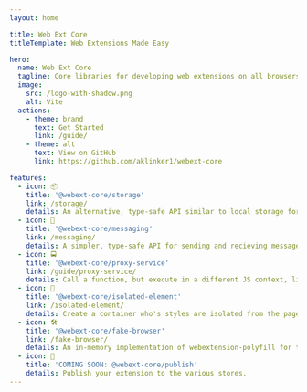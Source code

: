 ```yaml
---
layout: home

title: Web Ext Core
titleTemplate: Web Extensions Made Easy

hero:
  name: Web Ext Core
  tagline: Core libraries for developing web extensions on all browsers.
  image:
    src: /logo-with-shadow.png
    alt: Vite
  actions:
    - theme: brand
      text: Get Started
      link: /guide/
    - theme: alt
      text: View on GitHub
      link: https://github.com/aklinker1/webext-core

features:
  - icon: 📦
    title: '@webext-core/storage'
    link: /storage/
    details: An alternative, type-safe API similar to local storage for accessing extension storage.
  - icon: 💬
    title: '@webext-core/messaging'
    link: /messaging/
    details: A simpler, type-safe API for sending and recieving messages.
  - icon: 🚍
    title: '@webext-core/proxy-service'
    link: /guide/proxy-service/
    details: Call a function, but execute in a different JS context, like the background.
  - icon: 🧩
    title: '@webext-core/isolated-element'
    link: /isolated-element/
    details: Create a container who's styles are isolated from the page's styles.
  - icon: 🛠️
    title: '@webext-core/fake-browser'
    link: /fake-browser/
    details: An in-memory implementation of webextension-polyfill for testing.
  - icon: 🚀
    title: 'COMING SOON: @webext-core/publish'
    details: Publish your extension to the various stores.
---
```

